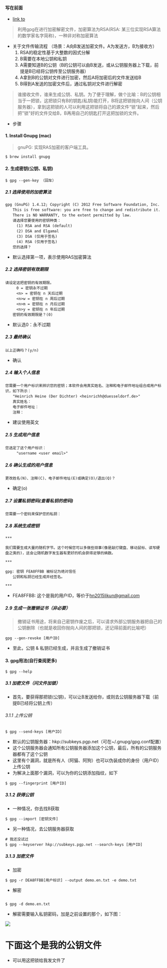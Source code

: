 #### 写在前面

* [link to](http://www.ruanyifeng.com/blog/2013/06/rsa_algorithm_part_one.html)

> 利用gpg在进行加密解密文件，加密算法为RSA(RSA: 某三位实现RSA算法的数学家名字简称)，一种非对称加密算法

* 关于文件传输流程 （场景：A向B发送加密文件。A为发送方，B为接收方）
  1. RSA的稳定性基于大整数的因式分解
  2. B需要在本地公钥和私钥
  3. A需要知道B的公钥（B的公钥可以由B发送，或从公钥服务器上下载，前提是B已经将公钥传至公钥服务器）
  4. A拿到B的公钥对文件进行加密，然后A将加密后的文件发送给B
  5. B得到A发送的加密文件后，通过私钥对文件进行解密

> 谁接收文件，谁来生成公钥、私钥。为了便于理解，做个比喻：B的公钥相当于一把锁，这把锁只有B的钥匙(私钥)能打开，B将这把锁抛向人间（公钥服务器），拿到这把锁的人可以利用这把锁将自己的源文件“锁”起来，然后把"锁"好的文件交给B，B再用自己的钥匙打开这把加锁的文件。

* 步骤

#### 1. Install Gnupg (mac)

> gnuPG: 实现RAS加密的客户端工具。

```shell
$ brew install gnupg
```

#### 2. 生成密钥(公钥、私钥)

```shell
$ gpg --gen-key （回车）
```

##### 2.1 选择使用的加密算法

```shell
gpg (GnuPG) 1.4.12; Copyright (C) 2012 Free Software Foundation, Inc.
　　This is free software: you are free to change and redistribute it.
　　There is NO WARRANTY, to the extent permitted by law.
　　请选择您要使用的密钥种类：
　　　(1) RSA and RSA (default)
　　　(2) DSA and Elgamal
　　　(3) DSA (仅用于签名)　
　　　(4) RSA (仅用于签名)
　　您的选择？
```

* 默认选择第一项，表示使用RAS加密算法


##### 2.2 选择密钥有效期限

```shell
请设定这把密钥的有效期限。
　　　0 = 密钥永不过期
　　　<n> = 密钥在 n 天后过期
　　　<n>w = 密钥在 n 周后过期
　　　<n>m = 密钥在 n 月后过期
　　　<n>y = 密钥在 n 年后过期
　　密钥的有效期限是？(0)
```

* 默认选0：永不过期


##### 2.3 最终确认

```shell
以上正确吗？(y/n)

```

* 确认

##### 2.4 输入个人信息

```shell
您需要一个用户标识来辨识您的密钥；本软件会用真实姓名、注释和电子邮件地址组合成用户标识，如下所示：
　　"Heinrich Heine (Der Dichter) <heinrichh@duesseldorf.de>"
　　真实姓名：
　　电子邮件地址：
　　注释：
```

* 建议使用英文

##### 2.5 生成用户信息

```shell
您选定了这个用户标识：
　　　"username <user email>"
```

##### 2.6 确认生成的用户信息

```shell
更改姓名(N)、注释(C)、电子邮件地址(E)或确定(O)/退出(Q)？
```

*  确定(o)

##### 2.7 设置私钥密码(查看私钥的密码)

```shell
您需要一个密码来保护您的私钥：
```

##### 2.8 系统生成密钥

```shell
***

我们需要生成大量的随机字节。这个时候您可以多做些琐事(像是敲打键盘、移动鼠标、读写硬盘之类的)，这会让随机数字发生器有更好的机会获得足够的熵数。

***

gpg: 密钥 FEA8FFBB 被标记为绝对信任
　　公钥和私钥已经生成并经签名。

***
```

* FEA8FFBB: 这个是我的用户ID，等价于<hn2015likun@gmail.com>

##### 2.9 生成一张撤销证书（非必要）

> 撤销证书用途，将来自己密钥作废之后，可以请求外部公钥服务器把自己的公钥删除（也就是收回你抛向人间的那把锁，还记得前面的比喻吧）

```shell
gpg --gen-revoke [用户ID]
```

* 至此，公钥 & 私钥已经生成，并且生成了撤销证书

#### 3. gpg用法(自行查阅更多)

```shell
$ gpg --help

```

##### 3.1 加密文件（问文件加锁）

* 首先，要获得那把锁(公钥)，可以让B发送给你，或则去公钥服务器下载（前提B已经将公钥上传）

###### 3.1.1 上传公钥

```shell
$ gpg --send-keys [用户ID]
```

* 默认的公钥服务器：hkp://subkeys.pgp.net（可在~/.gnupg/gpg.conf配置）
* 这个公钥服务器会通知所有公钥服务器添加这个公钥，最后，所有的公钥服务器都有了这个公钥
* 这里有个漏洞，就是所有人（阿猫、阿狗）也可以伪装成你的身份（用户ID）上传公钥
* 为解决上面那个漏洞，可以为你的公钥添加指纹，如下

```shell
$ gpg --fingerprint [用户ID]
```


##### 3.1.2 获得公钥

* 一种情况，你去找B获取
```shell
$ gpg --import [密钥文件]
```

* 另一种情况，去公钥服务器获取

```shell
# 我还没试过
$ gpg --keyserver hkp://subkeys.pgp.net --search-keys [用户ID]   
```


##### 3.1.3 加密文件

* 加密

```shell
$ gpg -r DEA8FFBB[用户标识] --output demo.en.txt -e demo.txt
```

* 解密

```shell

$ gpg -d demo.en.txt

```

* 解密需要输入私钥密码，加是之前设置的那个，如下图：

![](https://s10.mogucdn.com/p2/170212/116560224_1ijfac2c467c3b3l0h23dljcac751_1650x436.png)




# 下面这个是我的公钥文件

* 可以用这把锁给我发文件了

[]()